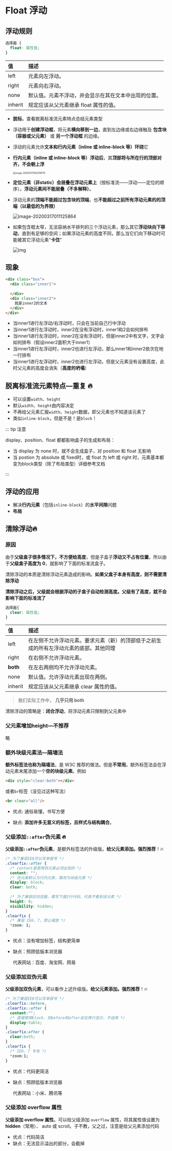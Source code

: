 # Float 浮动

## 浮动规则

```css
选择器 { 
  float: 属性值; 
}
```

| 值      | 描述                                                 |
| :------ | :--------------------------------------------------- |
| left    | 元素向左浮动。                                       |
| right   | 元素向右浮动。                                       |
| none    | 默认值。元素不浮动，并会显示在其在文本中出现的位置。 |
| inherit | 规定应该从父元素继承 float 属性的值。                |

*   **脱标**。查看脱离标准流元素特点总结元素类型

*   浮动用于**创建浮动框**，将元素**横向移到一边**，直到左边缘或右边缘触及 **包含块（容器或父元素）** 或 **另一个浮动框** 的边缘。

*   浮动的元素允许**文本和行内元素（inline 或 inline-block 等）环绕**它

*   **行内元素（inline 或 inline-block 等）浮动后**，其**顶部将与所在行的顶部对齐，不会朝上浮**

    <img src="./images/image-20200317002359715.png" alt="image-20200317002359715" style="zoom:50%;" />

*   **定位元素（非static）会层叠在浮动元素上**（按标准流——浮动——定位的顺序）。**浮动元素间不能层叠（不多解释）**。

*   浮动元素的**顶端不能超过包含块的顶端**，也**不能超过之前所有浮动元素的的顶端（以最低的为界限）**

    ![image-20200317011125864](./images/image-20200317011125864.png)

*   如果包含框太窄，无法容纳水平排列的三个浮动元素，那么其它**浮动块向下移动**，直到有足够的空间；如果浮动元素的高度不同，那么当它们向下移动时可能被其它浮动元素“**卡住**”

    ![img](./images/css_positioning_floating_left_example_2.png)







## 现象

```html
<div class="box">
  <div class="inner1">
    
  </div>
  <div class="inner2">
    我是inner2的文本
  </div>
</div>
```

*   当inner1进行左浮动/右浮动时，只会在当前自己行中浮动
*   当inner1进行左浮动时，inner2在没有浮动时，inner1和2会如何排布
*   当inner1进行左浮动时，inner2在没有浮动时，但是inner2中有文字，文字会如何排布（假设inner2面积大于inner1）
*   当inner1进行左浮动时，inner2也进行左浮动，那么inner1和inner2依次在地一行排布
*   当inner1进行左浮动时，inner2也进行左浮动，但是父元素没有设置高度，此时父元素的高度会消失（**高度的坍塌**）





## 脱离标准流元素特点—重复 🔥

-   可以设置`width`、`height`
-   默认`width`、`height`由内容决定
-   不再给父元素汇报`width`、`height`数据，即父元素也不知道该元素了
-   类似`inline-block`，但是不是！是`block`！

::: tip 注意

display、position、float 都都影响盒子的生成和布局：

-   当 display 为 none 时，就不会生成盒子，对 position 和 float 无影响
-   当 postion 为 absolute 或 fixed时，或 float 为 left 或 right 时，元素基本都变为block类型（除了布局类型）详细参考文档

:::





## 浮动的应用

*   解决**行内元素**（包括`inline-block`）的**水平间隙**问题
*   **布局**



## 清除浮动🔥

### 原因

由于**父级盒子很多情况下，不方便给高度**，但是子盒子**浮动又不占有位置**，所以由于**父级盒子高度为 0**，就影响了下面的标准流盒子。

清除浮动的本质是清除浮动元素造成的影响。**如果父盒子本身有高度，则不需要清除浮动**

**清除浮动之后，父级就会根据浮动的子盒子自动检测高度。父级有了高度，就不会影响下面的标准流了**

```css
选择器{
  clear: 属性值;
}
```

| 值       | 描述                                                         |
| :------- | :----------------------------------------------------------- |
| left     | 在左侧不允许浮动元素。要求元素（新）的顶部低于之前生成的所有左浮动元素的底部。其他同理 |
| right    | 在右侧不允许浮动元素。                                       |
| **both** | 在左右两侧均不允许浮动元素。                                 |
| none     | 默认值。允许浮动元素出现在两侧。                             |
| inherit  | 规定应该从父元素继承 clear 属性的值。                        |

> 我们实际工作中， **几乎只用 both**

清除浮动的策略是：**闭合浮动**，将浮动元素只限制到父元素中



### 父元素增加height—不推荐

略



### 额外块级元素法—隔墙法

**额外标签法也称为隔墙法**，是 W3C 推荐的做法。但是**不常用**。额外标签法会在浮动元素末尾添加一个**空的块级元素**。例如

```html
<div style="clear:both"></div>
```

或者`br`标签（没见过这种写法）

```html
<br clear="all"/>
```

* 优点: 通俗易懂，书写方便

* 缺点: **添加许多无意义的标签，且样式与结构耦合**。




### 父级添加`::after`伪元素 🔥

**父级添加`::after`伪元素**，是额外标签法的升级版。**给父元素添加。强烈推荐**！🔥

```css
/* 为了兼容IE8可以写单冒号 */
.clearfix::after { 
  /* content是使用伪元素必须出现的 */
  content: ""; 
  /* 伪元素默认为行内元素，需改为块级元素 */
  display: block;
  clear: both; 
  
  /* 为了兼容旧浏览器，需写下面2行代码，代表不看到该元素 */
  height: 0;
  visibility: hidden;
}
.clearfix { 
  /* 兼容 IE6、7，禁止缩放 */
  *zoom: 1; 
}
```

* 优点：没有增加标签，结构更简单

* 缺点：照顾低版本浏览器

    代表网站：百度、淘宝网、网易



### 父级添加双伪元素

**父级添加双伪元素**，可以看作上述升级版。**给父元素添加。强烈推荐**！🔥

```css
/* 为了兼容IE8可以写单冒号 */
.clearfix::before,
.clearfix::after { 
  content:"";
  /* 直接使用block，则before和after会在两行显示，不适用 */
  display:table;
}
.clearfix:after {
  clear:both; 
}
.clearfix { 
  /* IE6、7 专有 */
  *zoom:1;
}
```

* 优点：代码更简洁

* 缺点：照顾低版本浏览器

    代表网站：小米、腾讯等



### 父级添加 overflow 属性

**父级添加 overflow 属性**。可以给父级添加 `overflow` 属性，将其属性值设置为 **hidden**（常用）、 auto 或 scroll。子不教，父之过，注意是给父元素添加代码

* 优点：代码简洁
* 缺点：无法显示溢出的部分，会截掉



